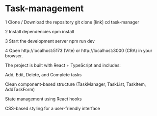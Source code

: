 # Task-management

1 Clone / Download the repository
  git clone [link]
  cd task-manager

2 Install dependencies
  npm install

3 Start the development server
  npm run dev
  
4 Open http://localhost:5173
 (Vite) or http://localhost:3000
 (CRA) in your browser.


 
The project is built with React + TypeScript and includes:

Add, Edit, Delete, and Complete tasks

Clean component-based structure (TaskManager, TaskList, TaskItem, AddTaskForm)

State management using React hooks

CSS-based styling for a user-friendly interface
